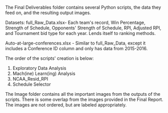The Final Deliverables folder contains several Python scripts, the data they feed on, and the resulting output images.

Datasets:
full_Raw_Data.xlsx- Each team's record, Win Percentage, Strength of Schedule, Opponents' Strength of Schedule, RPI, Adjusted RPI, and Tournament bid type for each year. Lends itself to ranking methods. 

Auto-at-large-conferences.xlsx - Similar to full_Raw_Data, except it includes a Conference ID column and only has data from 2015-2016. 


The order of the scripts' creation is below:
1. Exploratory Data Analysis
2. Mach(ine) Learn(ing) Analysis
3. NCAA_Resid_RPI
4. Schedule Selector

The Image folder contains all the important images from the outputs of the scripts. There is some overlap from the images provided in the Final Report. The images are not ordered, but are labeled appropriately. 